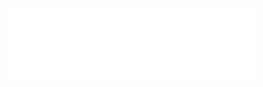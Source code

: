 <picture>
  <source media="(prefers-color-scheme: light)" srcset="rvx-builds/logo_big_light-bg.svg">
  <img alt="rvx-builds_logo" src="rvx-builds/logo_big_dark-bg.svg">
</picture>